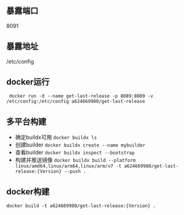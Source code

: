 
## 暴露端口
8091

## 暴露地址

/etc/config

## docker运行

` docker run -d --name get-last-release -p 8089:8089 -v /etc/config:/etc/config a624669980/get-last-release`

## 多平台构建

- 确定buildx可用   `docker buildx ls`
- 创建builder   `docker buildx create --name mybuilder`
- 查看builder   `docker buildx inspect --bootstrap`
- 构建并推送镜像   `docker buildx build --platform linux/amd64,linux/arm64,linux/arm/v7 -t a624669980/get-last-release:{Version} --push .`
## docker构建

` docker build -t a624669980/get-last-release:{Version} . `



